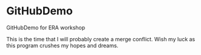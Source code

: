 # GitHubDemo
GitHubDemo for ERA workshop

This is the time that I will probably create a merge conflict.
Wish my luck as this program crushes my hopes and dreams.
